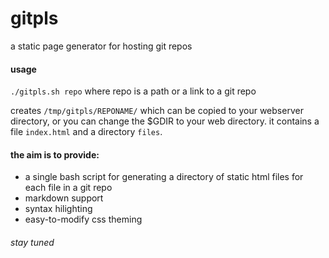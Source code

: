 # gitpls

a static page generator for hosting git repos

#### usage
`./gitpls.sh repo` where repo is a path or a link to a git repo

creates `/tmp/gitpls/REPONAME/` which can be copied to your webserver directory, or you can change the $GDIR to your web directory. it contains a file `index.html` and a directory `files`.

#### the aim is to provide:  
 - a single bash script for generating a directory of static html files for each file in a git repo
 - markdown support
 - syntax hilighting
 - easy-to-modify css theming

###### stay tuned